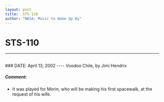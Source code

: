 ```yaml
---
layout: post
title:  STS-110
author: "NASA: Music to Wake Up By"
---
```


# STS-110
----
<br/>
### DATE: April 13, 2002
----
Voodoo Chile, by Jimi Hendrix

##### Comment:
* It was played for Morin, who will be making his first spacewalk, at the request of his wife.

